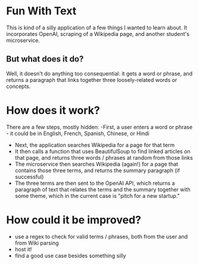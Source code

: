 # Fun With Text
This is kind of a silly application of a few things I wanted to learn about. It incorporates OpenAI, scraping of a Wikipedia page, and another student's microservice.

## But what does it do?
Well, it doesn't do anything too consequential: it gets a word or phrase, and returns a paragraph that links together three loosely-related words or concepts. 

# How does it work?
There are a few steps, mostly hidden:
-First, a user enters a word or phrase - it could be in English, French, Spanish, Chinese, or Hindi
- Next, the application searches Wikipedia for a page for that term
- It then calls a function that uses BeautifulSoup to find linked articles on that page, and returns three words / phrases at random from those links
- The microservice then searches Wikipedia (again!) for a page that contains those three terms, and returns the summary paragraph (if successful)
- The three terms are then sent to the OpenAI API, which returns a paragraph of text that relates the terms and the summary together with some theme, which in the current case is "pitch for a new startup."

# How could it be improved?
- use a regex to check for valid terms / phrases, both from the user and from Wiki parsing
- host it!
- find a good use case besides something silly
